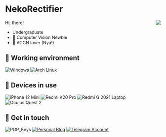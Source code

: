 # NekoRectifier

<img align="right" src="https://github-readme-stats.vercel.app/api?username=NekoRectifier" />

Hi, there!

- Undergraduate 
- 📱 Computer Vision Newbie
- 💖 ACGN lover (Nya!)

## 💾 Working environment

![Windows](https://img.shields.io/badge/Windows-0078D6?style=for-the-badge&logo=windows&logoColor=white)
![Arch Linux](https://img.shields.io/badge/Arch_Linux-1793D1?style=for-the-badge&logo=arch-linux&logoColor=white)

## 📱 Devices in use

![iPhone 12 Mini](https://img.shields.io/badge/iPhone%2012%20Mini-121212?style=flat-square&logo=apple&logoColor=ffffff)
![Redmi K20 Pro](https://img.shields.io/badge/Redmi%20K20%20Pro-fd4900?style=flat-square&logo=xiaomi&logoColor=ffffff)
![Redmi G 2021 Laptop](https://img.shields.io/badge/Redmi%20G%202021-fd4900?style=flat-square&logo=xiaomi&logoColor=ffffff)
![Oculus Quest 2](https://img.shields.io/badge/Oculus%20Quest%202-1c1e00?style=flat-square&logo=oculus&logoColor=ffffff)

## 💬 Get in touch

![PGP_Keys](https://img.shields.io/badge/PGP-7C346F5F0D558F3F-blue?style=flat-square)
[![Personal Blog](https://img.shields.io/badge/-https://nekorect.eu.org/-4d4d4d?style=flat-square&logo=Hexo&logoColor=fff)](https://blog.nekorect.eu.org)
[![Telegram Account](https://img.shields.io/badge/-NekoRectifier-3db6f1?style=flat-square&logo=Telegram&logoColor=2ca5e0)](https://t.me/NekoRectifier)




